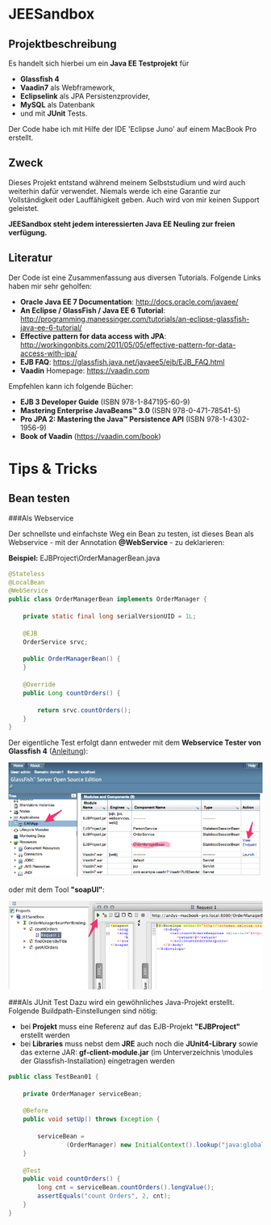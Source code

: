 JEESandbox
==========

Projektbeschreibung
-------------------
Es handelt sich hierbei um ein **Java EE Testprojekt** für 

- **Glassfish 4** 
- **Vaadin7** als Webframework, 
- **Eclipselink** als JPA Persistenzprovider, 
- **MySQL** als Datenbank 
- und mit **JUnit** Tests. 

Der Code habe ich mit Hilfe der IDE 'Eclipse Juno' auf einem MacBook Pro erstellt. 

Zweck
-----
Dieses Projekt entstand während meinem Selbststudium und wird auch weiterhin dafür verwendet. Niemals werde ich eine Garantie zur Vollständigkeit oder Lauffähigkeit geben. Auch wird von mir keinen Support geleistet. 

**JEESandbox steht jedem interessierten Java EE Neuling zur freien verfügung.** 

Literatur
---------
Der Code ist eine Zusammenfassung aus diversen Tutorials. Folgende Links haben mir sehr geholfen:

- **Oracle Java EE 7 Documentation**: http://docs.oracle.com/javaee/
- **An Eclipse / GlassFish / Java EE 6 Tutorial**: http://programming.manessinger.com/tutorials/an-eclipse-glassfish-java-ee-6-tutorial/
- **Effective pattern for data access with JPA**: http://workingonbits.com/2011/05/05/effective-pattern-for-data-access-with-jpa/
- **EJB FAQ**: https://glassfish.java.net/javaee5/ejb/EJB_FAQ.html
- **Vaadin** Homepage: https://vaadin.com

Empfehlen kann ich folgende Bücher:

- **EJB 3 Developer Guide** (ISBN 978-1-847195-60-9)
- **Mastering Enterprise
JavaBeans™ 3.0** (ISBN 978-0-471-78541-5)
- **Pro JPA 2: Mastering the Java™
Persistence API** (ISBN 978-1-4302-1956-9)
- **Book of Vaadin** (https://vaadin.com/book)



Tips & Tricks
=============

Bean testen
-----------

###Als Webservice

Der schnellste und einfachste Weg ein Bean zu testen, ist dieses Bean als Webservice - mit der Annotation **@WebService** - zu deklarieren:

**Beispiel:** EJBProject\OrderManagerBean.java

```java
@Stateless
@LocalBean
@WebService
public class OrderManagerBean implements OrderManager {

	private static final long serialVersionUID = 1L;

	@EJB
	OrderService srvc;

	public OrderManagerBean() {
	}

	@Override
	public Long countOrders() {

		return srvc.countOrders();
	}
}
```

Der eigentliche Test erfolgt dann entweder mit dem **Webservice Tester von Glassfish 4** ([Anleitung](http://programming.manessinger.com/tutorials/an-eclipse-glassfish-java-ee-6-tutorial/#heading_toc_j_22)): 

![Glassfish Webservice Tester](https://github.com/deezaster/JEESandbox/blob/master/docs/images/gf_webservice_tester.png?raw=true)

oder mit dem Tool **"soapUI"**:

![Glassfish Webservice Tester](https://github.com/deezaster/JEESandbox/blob/master/docs/images/soapui_webservice_tester.png?raw=true)


###Als JUnit Test
Dazu wird ein gewöhnliches Java-Projekt erstellt. Folgende Buildpath-Einstellungen sind nötig:
- bei **Projekt** muss eine Referenz auf das EJB-Projekt **"EJBProject"** erstellt werden
- bei **Libraries** muss nebst dem **JRE** auch noch die **JUnit4-Library** sowie das externe JAR: **gf-client-module.jar** (im Unterverzeichnis \modules der Glassfish-Installation) eingetragen werden

```java
public class TestBean01 {

	private OrderManager serviceBean;

	@Before
	public void setUp() throws Exception {

		serviceBean =
				(OrderManager) new InitialContext().lookup("java:global/EARApp/EJBProject/OrderManagerBean!ch.x3m.beans.OrderManager");
	}

	@Test
	public void countOrders() {
		long cnt = serviceBean.countOrders().longValue();
		assertEquals("count Orders", 2, cnt);
	}
}
```



